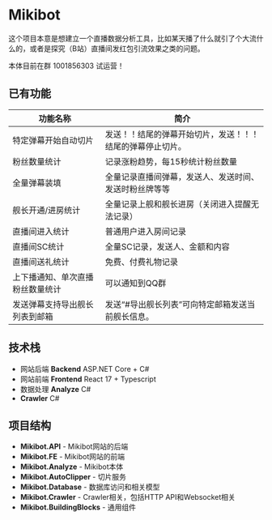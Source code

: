 # Mikibot

这个项目本意是想建立一个直播数据分析工具，比如某天播了什么就引了个大流什么的，或者是探究（B站）直播间发红包引流效果之类的问题。

本体目前在群 1001856303 试运营！

## 已有功能
| 功能名称 | 简介 |
| - | - |
| 特定弹幕开始自动切片 | 发送！！结尾的弹幕开始切片，发送！！！结尾的弹幕停止切片。 |
| 粉丝数量统计 | 记录涨粉趋势，每15秒统计粉丝数量 |
| 全量弹幕装填 | 全量记录直播间弹幕，发送人、发送时间、发送时粉丝牌等等 |
| 舰长开通/进房统计 | 全量记录上舰和舰长进房（关闭进入提醒无法记录） |
| 直播间进入统计 | 普通用户进入房间记录 |
| 直播间SC统计 | 全量SC记录，发送人、金额和内容 |
| 直播间送礼统计 | 免费、付费礼物记录 |
| 上下播通知、单次直播粉丝数量统计 | 可以通知到QQ群 |
| 发送弹幕支持导出舰长列表到邮箱 | 发送“#导出舰长列表”可向特定邮箱发送当前舰长信息。 |

## 技术栈
- 网站后端 **Backend** ASP.NET Core + C#
- 网站前端 **Frontend** React 17 + Typescript
- 数据处理 **Analyze** C#
- **Crawler** C#

## 项目结构
- **Mikibot.API** - Mikibot网站的后端
- **Mikibot.FE** - Mikibot网站的前端
- **Mikibot.Analyze** - Mikibot本体
- **Mikibot.AutoClipper** - 切片服务
- **Mikibot.Database** - 数据库访问和相关模型
- **Mikibot.Crawler** - Crawler相关，包括HTTP API和Websocket相关
- **Mikibot.BuildingBlocks** - 通用组件


